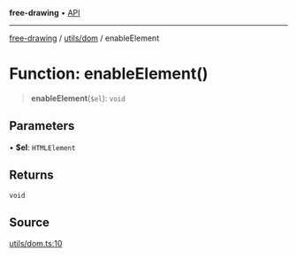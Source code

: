 **free-drawing** • [API](../../../README.md)

***

[free-drawing](../../../README.md) / [utils/dom](../README.md) / enableElement

# Function: enableElement()

> **enableElement**(`$el`): `void`

## Parameters

• **$el**: `HTMLElement`

## Returns

`void`

## Source

[utils/dom.ts:10](https://github.com/fabienwnklr/free-drawing/blob/master/src/utils/dom.ts#L10)

